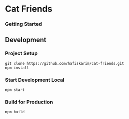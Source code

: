 # Cat Friends

### Getting Started

## Development
### Project Setup
```
git clone https://github.com/hafiskarim/cat-friends.git
npm install
```

### Start Development Local
```
npm start
```

### Build for Production
```
npm build
```
